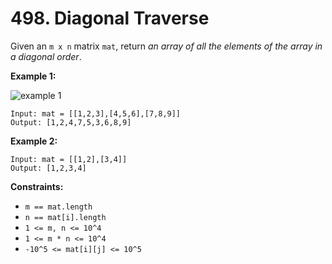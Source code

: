 # 498. Diagonal Traverse

Given an `m x n` matrix `mat`, return *an array of all the elements of the array in a diagonal order*.

**Example 1:**

![example 1](https://assets.leetcode.com/uploads/2021/04/10/diag1-grid.jpg)

```()
Input: mat = [[1,2,3],[4,5,6],[7,8,9]]
Output: [1,2,4,7,5,3,6,8,9]
```

**Example 2:**

```()
Input: mat = [[1,2],[3,4]]
Output: [1,2,3,4]
```

**Constraints:**

- `m == mat.length`
- `n == mat[i].length`
- `1 <= m, n <= 10^4`
- `1 <= m * n <= 10^4`
- `-10^5 <= mat[i][j] <= 10^5`
